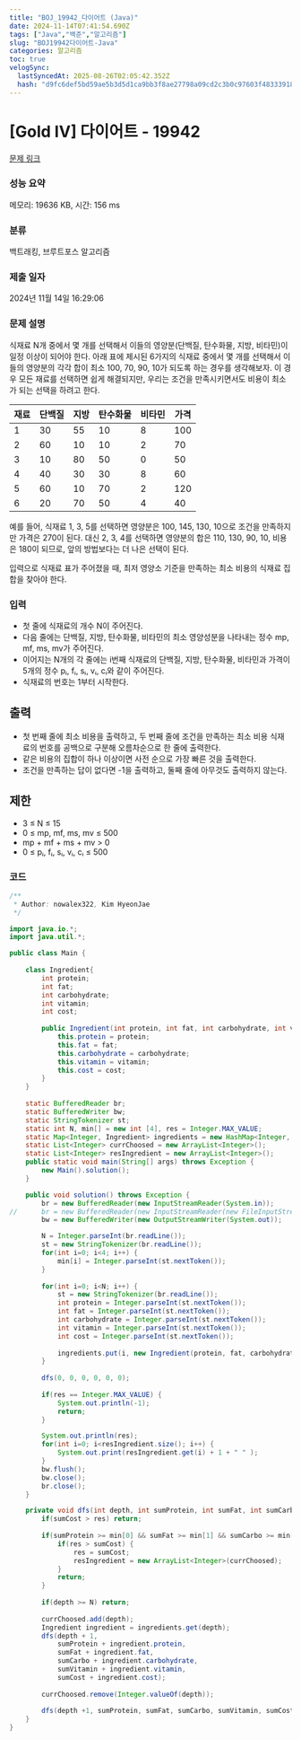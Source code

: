 ```yaml
---
title: "BOJ_19942_다이어트 (Java)"
date: 2024-11-14T07:41:54.690Z
tags: ["Java","백준","알고리즘"]
slug: "BOJ19942다이어트-Java"
categories: 알고리즘
toc: true
velogSync:
  lastSyncedAt: 2025-08-26T02:05:42.352Z
  hash: "d9fc6def5bd59ae5b3d5d1ca9bb3f8ae27798a09cd2c3b0c97603f483339188e"
---
```


# [Gold IV] 다이어트 - 19942 

[문제 링크](https://www.acmicpc.net/problem/19942) 

### 성능 요약

메모리: 19636 KB, 시간: 156 ms

### 분류

백트래킹, 브루트포스 알고리즘

### 제출 일자

2024년 11월 14일 16:29:06

### 문제 설명

<p>식재료 N개 중에서 몇 개를 선택해서 이들의 영양분(단백질, 탄수화물, 지방, 비타민)이 일정 이상이 되어야 한다. 아래 표에 제시된 6가지의 식재료 중에서 몇 개를 선택해서 이들의 영양분의 각각 합이 최소 100, 70, 90, 10가 되도록 하는 경우를 생각해보자. 이 경우 모든 재료를 선택하면 쉽게 해결되지만, 우리는 조건을 만족시키면서도 비용이 최소가 되는 선택을 하려고 한다.</p>

| 재료 | 단백질 | 지방 | 탄수화물 | 비타민 | 가격 |
|------|--------|------|-----------|--------|------|
| 1    | 30     | 55   | 10        | 8      | 100  |
| 2    | 60     | 10   | 10        | 2      | 70   |
| 3    | 10     | 80   | 50        | 0      | 50   |
| 4    | 40     | 30   | 30        | 8      | 60   |
| 5    | 60     | 10   | 70        | 2      | 120  |
| 6    | 20     | 70   | 50        | 4      | 40   |

예를 들어, 식재료 1, 3, 5를 선택하면 영양분은 100, 145, 130, 10으로 조건을 만족하지만 가격은 270이 된다. 대신 2, 3, 4를 선택하면 영양분의 합은 110, 130, 90, 10, 비용은 180이 되므로, 앞의 방법보다는 더 나은 선택이 된다.

입력으로 식재료 표가 주어졌을 때, 최저 영양소 기준을 만족하는 최소 비용의 식재료 집합을 찾아야 한다.

### 입력
- 첫 줄에 식재료의 개수 N이 주어진다.
- 다음 줄에는 단백질, 지방, 탄수화물, 비타민의 최소 영양성분을 나타내는 정수 mp, mf, ms, mv가 주어진다.
- 이어지는 N개의 각 줄에는 i번째 식재료의 단백질, 지방, 탄수화물, 비타민과 가격이 5개의 정수 pᵢ, fᵢ, sᵢ, vᵢ, cᵢ와 같이 주어진다.
- 식재료의 번호는 1부터 시작한다.

## 출력
- 첫 번째 줄에 최소 비용을 출력하고, 두 번째 줄에 조건을 만족하는 최소 비용 식재료의 번호를 공백으로 구분해 오름차순으로 한 줄에 출력한다.
- 같은 비용의 집합이 하나 이상이면 사전 순으로 가장 빠른 것을 출력한다.
- 조건을 만족하는 답이 없다면 -1을 출력하고, 둘째 줄에 아무것도 출력하지 않는다.

## 제한
- 3 ≤ N ≤ 15
- 0 ≤ mp, mf, ms, mv ≤ 500
- mp + mf + ms + mv > 0
- 0 ≤ pᵢ, fᵢ, sᵢ, vᵢ, cᵢ ≤ 500

### 코드
```java
/**
 * Author: nowalex322, Kim HyeonJae
 */

import java.io.*;
import java.util.*;

public class Main {
	
	class Ingredient{
		int protein;
		int fat;
		int carbohydrate;
		int vitamin;
		int cost;
		
		public Ingredient(int protein, int fat, int carbohydrate, int vitamin, int cost){
			this.protein = protein;
			this.fat = fat;
			this.carbohydrate = carbohydrate;
			this.vitamin = vitamin;
			this.cost = cost;
		}
	}
	
	static BufferedReader br;
	static BufferedWriter bw;
	static StringTokenizer st;
	static int N, min[] = new int [4], res = Integer.MAX_VALUE;
	static Map<Integer, Ingredient> ingredients = new HashMap<Integer, Ingredient>();
	static List<Integer> currChoosed = new ArrayList<Integer>();
	static List<Integer> resIngredient = new ArrayList<Integer>();
	public static void main(String[] args) throws Exception {
		new Main().solution();
	}

	public void solution() throws Exception {
		br = new BufferedReader(new InputStreamReader(System.in));
//		br = new BufferedReader(new InputStreamReader(new FileInputStream("input.txt")));
		bw = new BufferedWriter(new OutputStreamWriter(System.out));

		N = Integer.parseInt(br.readLine());
		st = new StringTokenizer(br.readLine());
		for(int i=0; i<4; i++) {
			min[i] = Integer.parseInt(st.nextToken());
		}
		
		for(int i=0; i<N; i++) {
			st = new StringTokenizer(br.readLine());
			int protein = Integer.parseInt(st.nextToken());
			int fat = Integer.parseInt(st.nextToken());
			int carbohydrate = Integer.parseInt(st.nextToken());
			int vitamin = Integer.parseInt(st.nextToken());
			int cost = Integer.parseInt(st.nextToken());
			
			ingredients.put(i, new Ingredient(protein, fat, carbohydrate, vitamin, cost));
		}
		
		dfs(0, 0, 0, 0, 0, 0);
		
		if(res == Integer.MAX_VALUE) {
			System.out.println(-1);
			return;
		}

		System.out.println(res);
		for(int i=0; i<resIngredient.size(); i++) {
			System.out.print(resIngredient.get(i) + 1 + " " );
		}
		bw.flush();
		bw.close();
		br.close();
	}

	private void dfs(int depth, int sumProtein, int sumFat, int sumCarbo, int sumVitamin, int sumCost) {
		if(sumCost > res) return;
		
		if(sumProtein >= min[0] && sumFat >= min[1] && sumCarbo >= min[2] && sumVitamin >= min[3]) {
			if(res > sumCost) {
				res = sumCost;
				resIngredient = new ArrayList<Integer>(currChoosed);
			}
			return;
		}
		
		if(depth >= N) return;
		
		currChoosed.add(depth);
		Ingredient ingredient = ingredients.get(depth);
		dfs(depth + 1,
			sumProtein + ingredient.protein,
			sumFat + ingredient.fat,
			sumCarbo + ingredient.carbohydrate,
			sumVitamin + ingredient.vitamin,
			sumCost + ingredient.cost);
		
		currChoosed.remove(Integer.valueOf(depth));
		
		dfs(depth +1, sumProtein, sumFat, sumCarbo, sumVitamin, sumCost);
	}
}
```